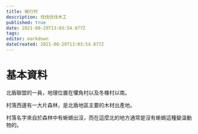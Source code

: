 ```yaml
---
title: 蜥行村
description: 伐伐伐伐木工
published: true
date: 2021-08-29T13:03:54.877Z
tags: 
editor: markdown
dateCreated: 2021-08-29T13:03:54.877Z
---
```


# 基本資料
北盾聯盟的一員，地理位置在懼角村以及冬橡村以南。

村落西邊有一大片森林，是北盾地區主要的木材出產地。

村落名字來自於森林中有蜥蜴出沒，而在這麼北的地方通常是沒有蜥蜴這種變溫動物的。

